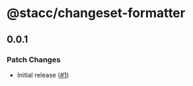 # @stacc/changeset-formatter

## 0.0.1

### Patch Changes

- Initial release ([#1](https://github.com/stacc/changeset-formatter/pull/1))
